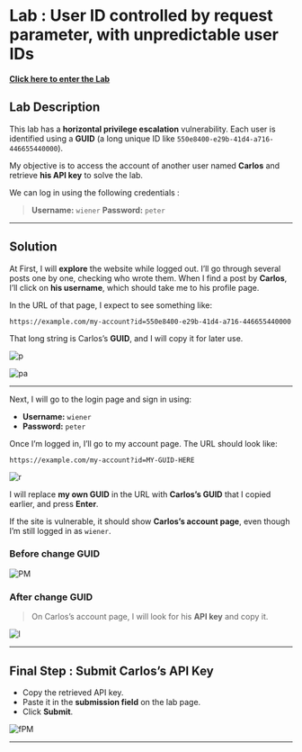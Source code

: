 # Lab : User ID controlled by request parameter, with unpredictable user IDs 
[**Click here to enter the Lab**](https://portswigger.net/web-security/access-control/lab-user-id-controlled-by-request-parameter-with-unpredictable-user-ids)

## Lab Description 
This lab has a **horizontal privilege escalation** vulnerability. Each user is identified using a **GUID** (a long unique ID like `550e8400-e29b-41d4-a716-446655440000`).

My objective is to access the account of another user named **Carlos** and retrieve **his API key** to solve the lab.

We can log in using the following credentials :

> **Username:** `wiener`
> **Password:** `peter`

---

## Solution

At First, I will **explore** the website while logged out. I’ll go through several posts one by one, checking who wrote them. When I find a post by **Carlos**, I’ll click on **his username**, which should take me to his profile page.

In the URL of that page, I expect to see something like:

```
https://example.com/my-account?id=550e8400-e29b-41d4-a716-446655440000
```

That long string is Carlos’s **GUID**, and I will copy it for later use.

![p](https://github.com/user-attachments/assets/6a785aba-a2de-4908-9b20-6b2140812408)

![pa](https://github.com/user-attachments/assets/413f1e38-e620-4aa3-87f0-7fe08c0a1168)

---

Next, I will go to the login page and sign in using:

* **Username:** `wiener`
* **Password:** `peter`

Once I’m logged in, I’ll go to my account page. The URL should look like:

```
https://example.com/my-account?id=MY-GUID-HERE
```

![r](https://github.com/user-attachments/assets/50fdb753-dcd9-49d5-ad6c-621d4918ba03)

I will replace **my own GUID** in the URL with **Carlos’s GUID** that I copied earlier, and press **Enter**.

If the site is vulnerable, it should show **Carlos’s account page**, even though I’m still logged in as `wiener`.

### Before change GUID 
![PM](https://github.com/user-attachments/assets/d48a5efc-4fcb-4ace-acfb-c88e660f14e8)

### After change GUID 
> On Carlos’s account page, I will look for his **API key** and copy it.

![l](https://github.com/user-attachments/assets/fd1e9706-d8d3-4280-8887-6417b305ad3e)

---


 ## Final Step : Submit Carlos’s API Key

* Copy the retrieved API key.
* Paste it in the **submission field** on the lab page.
* Click **Submit**.

![fPM](https://github.com/user-attachments/assets/cff0891f-3c3d-4d6d-b25b-c36d620ef965)

---
